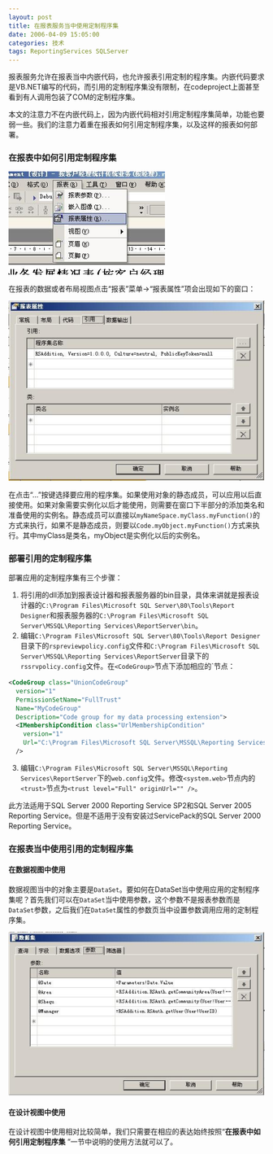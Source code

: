 ```yaml
---
layout: post
title: 在报表服务当中使用定制程序集
date: 2006-04-09 15:05:00
categories: 技术
tags: ReportingServices SQLServer
---
```

报表服务允许在报表当中内嵌代码，也允许报表引用定制的程序集。内嵌代码要求是VB.NET编写的代码，而引用的定制程序集没有限制，在codeproject上面甚至看到有人调用包装了COM的定制程序集。

本文的注意力不在内嵌代码上，因为内嵌代码相对引用定制程序集简单，功能也要弱一些。我们的注意力着重在报表如何引用定制程序集，以及这样的报表如何部署。

### 在报表中如何引用定制程序集

![RSAddition1](/images/2010/08/RSAddition1.jpg)

在报表的数据或者布局视图点击“报表”菜单->“报表属性”项会出现如下的窗口：

![RSAddition2](/images/2010/08/RSAddition2.jpg)

在点击“...”按键选择要应用的程序集。如果使用对象的静态成员，可以应用以后直接使用。如果对象需要实例化以后才能使用，则需要在窗口下半部分的添加类名和准备使用的实例名。静态成员可以直接以`myNameSpace.myClass.myFunction()`的方式来执行，如果不是静态成员，则要以`Code.myObject.myFunction()`方式来执行。其中myClass是类名，myObject是实例化以后的实例名。

### 部署引用的定制程序集

部署应用的定制程序集有三个步骤：

  1. 将引用的dll添加到报表设计器和报表服务器的bin目录，具体来讲就是报表设计器的`C:\Program Files\Microsoft SQL Server\80\Tools\Report Designer`和报表服务器的`C:\Program Files\Microsoft SQL Server\MSSQL\Reporting Services\ReportServer\bin`。
  2. 编辑`C:\Program Files\Microsoft SQL Server\80\Tools\Report Designer`目录下的`rspreviewpolicy.config`文件和`C:\Program Files\Microsoft SQL Server\MSSQL\Reporting Services\ReportServer`目录下的`rssrvpolicy.config`文件。在`<CodeGroup>`节点下添加相应的`<CodeGroup>节点：  

```xml
<CodeGroup class="UnionCodeGroup"  
  version="1"  
  PermissionSetName="FullTrust"  
  Name="MyCodeGroup"  
  Description="Code group for my data processing extension">  
  <IMembershipCondition class="UrlMembershipCondition"  
    version="1"  
    Url="C:\Program Files\Microsoft SQL Server\MSSQL\Reporting Services\ReportServer\bin\RSAddition.dll"  
  />
```
  3. 编辑`C:\Program Files\Microsoft SQL Server\MSSQL\Reporting Services\ReportServer`下的`web.config`文件。修改`<system.web>`节点内的`<trust>`节点为`<trust level="Full" originUrl="" />`。

此方法适用于SQL Server 2000 Reporting Service SP2和SQL Server 2005 Reporting Service。但是不适用于没有安装过ServicePack的SQL Server 2000 Reporting Service。

### 在报表当中使用引用的定制程序集

#### 在数据视图中使用

数据视图当中的对象主要是`DataSet`。要如何在DataSet当中使用应用的定制程序集呢？首先我们可以在`DataSet`当中使用参数，这个参数不是报表参数而是`DataSet`参数，之后我们在`DataSet`属性的参数页当中设置参数调用应用的定制程序集。

![RSAddition3](/images/2010/08/RSAddition3.jpg)

#### 在设计视图中使用

在设计视图中使用相对比较简单，我们只需要在相应的表达始终按照“**在报表中如何引用定制程序集** ”一节中说明的使用方法就可以了。
